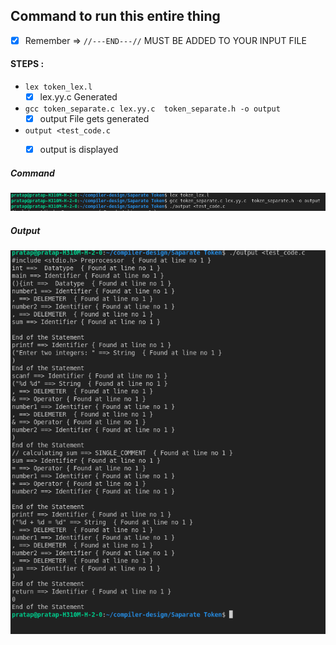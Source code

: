 ## Command to run this entire thing 
- [x] Remember => `//---END---//` MUST BE ADDED TO YOUR INPUT FILE   
#### STEPS :
- `lex token_lex.l`
    - [x] lex.yy.c Generated
- `gcc token_separate.c lex.yy.c  token_separate.h -o output`
    - [x] output File gets generated
- `output <test_code.c`
    - [x] output is displayed


##### Command 
![alttext](command.png)

##### Output
![alttext](OUTPUT.png)


